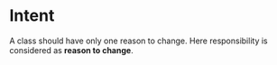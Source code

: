 # Intent
A class should have only one reason to change. Here responsibility is considered as **reason to change**.
